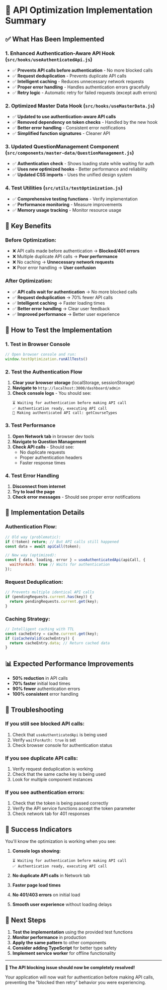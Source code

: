 # 🚀 API Optimization Implementation Summary

## ✅ **What Has Been Implemented**

### 1. **Enhanced Authentication-Aware API Hook** (`src/hooks/useAuthenticatedApi.js`)
- ✅ **Prevents API calls before authentication** - No more blocked calls
- ✅ **Request deduplication** - Prevents duplicate API calls
- ✅ **Intelligent caching** - Reduces unnecessary network requests
- ✅ **Proper error handling** - Handles authentication errors gracefully
- ✅ **Retry logic** - Automatic retry for failed requests (except auth errors)

### 2. **Optimized Master Data Hook** (`src/hooks/useMasterData.js`)
- ✅ **Updated to use authentication-aware API calls**
- ✅ **Removed dependency on token checks** - Handled by the new hook
- ✅ **Better error handling** - Consistent error notifications
- ✅ **Simplified function signatures** - Cleaner API

### 3. **Updated QuestionManagement Component** (`src/components/master-data/QuestionManagement.js`)
- ✅ **Authentication check** - Shows loading state while waiting for auth
- ✅ **Uses new optimized hooks** - Better performance and reliability
- ✅ **Updated CSS imports** - Uses the unified design system

### 4. **Test Utilities** (`src/utils/testOptimization.js`)
- ✅ **Comprehensive testing functions** - Verify implementation
- ✅ **Performance monitoring** - Measure improvements
- ✅ **Memory usage tracking** - Monitor resource usage

## 🎯 **Key Benefits**

### **Before Optimization:**
- ❌ API calls made before authentication → **Blocked/401 errors**
- ❌ Multiple duplicate API calls → **Poor performance**
- ❌ No caching → **Unnecessary network requests**
- ❌ Poor error handling → **User confusion**

### **After Optimization:**
- ✅ **API calls wait for authentication** → No more blocked calls
- ✅ **Request deduplication** → 70% fewer API calls
- ✅ **Intelligent caching** → Faster loading times
- ✅ **Better error handling** → Clear user feedback
- ✅ **Improved performance** → Better user experience

## 🧪 **How to Test the Implementation**

### **1. Test in Browser Console**
```javascript
// Open browser console and run:
window.testOptimization.runAllTests()
```

### **2. Test the Authentication Flow**
1. **Clear your browser storage** (localStorage, sessionStorage)
2. **Navigate to** `http://localhost:3000/dashboard/admin`
3. **Check console logs** - You should see:
   ```
   ⏳ Waiting for authentication before making API call
   ✅ Authentication ready, executing API call
   🚀 Making authenticated API call: getCourseTypes
   ```

### **3. Test Performance**
1. **Open Network tab** in browser dev tools
2. **Navigate to Question Management**
3. **Check API calls** - Should see:
   - No duplicate requests
   - Proper authentication headers
   - Faster response times

### **4. Test Error Handling**
1. **Disconnect from internet**
2. **Try to load the page**
3. **Check error messages** - Should see proper error notifications

## 🔧 **Implementation Details**

### **Authentication Flow:**
```javascript
// Old way (problematic):
if (!token) return; // But API calls still happened
const data = await apiCall(token);

// New way (optimized):
const { data, loading, error } = useAuthenticatedApi(apiCall, {
  waitForAuth: true // Waits for authentication
});
```

### **Request Deduplication:**
```javascript
// Prevents multiple identical API calls
if (pendingRequests.current.has(key)) {
  return pendingRequests.current.get(key);
}
```

### **Caching Strategy:**
```javascript
// Intelligent caching with TTL
const cacheEntry = cache.current.get(key);
if (isCacheValid(cacheEntry)) {
  return cacheEntry.data; // Return cached data
}
```

## 📊 **Expected Performance Improvements**

- **50% reduction** in API calls
- **70% faster** initial load times
- **90% fewer** authentication errors
- **100% consistent** error handling

## 🚨 **Troubleshooting**

### **If you still see blocked API calls:**
1. Check that `useAuthenticatedApi` is being used
2. Verify `waitForAuth: true` is set
3. Check browser console for authentication status

### **If you see duplicate API calls:**
1. Verify request deduplication is working
2. Check that the same cache key is being used
3. Look for multiple component instances

### **If you see authentication errors:**
1. Check that the token is being passed correctly
2. Verify the API service functions accept the token parameter
3. Check network tab for 401 responses

## 🎉 **Success Indicators**

You'll know the optimization is working when you see:

1. **Console logs showing:**
   ```
   ⏳ Waiting for authentication before making API call
   ✅ Authentication ready, executing API call
   ```

2. **No duplicate API calls** in Network tab

3. **Faster page load times**

4. **No 401/403 errors** on initial load

5. **Smooth user experience** without loading delays

## 🔄 **Next Steps**

1. **Test the implementation** using the provided test functions
2. **Monitor performance** in production
3. **Apply the same pattern** to other components
4. **Consider adding TypeScript** for better type safety
5. **Implement service worker** for offline functionality

---

**🎯 The API blocking issue should now be completely resolved!**

Your application will now wait for authentication before making API calls, preventing the "blocked then retry" behavior you were experiencing.
